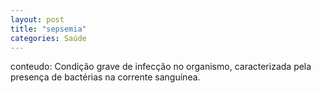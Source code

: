```yaml
---
layout: post
title: "sepsemia"
categories: Saúde
---
```

conteudo: Condição grave de infecção no organismo, caracterizada pela presença de bactérias na corrente sanguínea.
